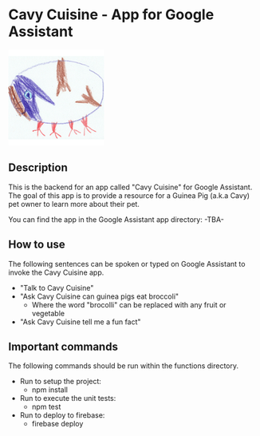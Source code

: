 # Cavy Cuisine - App for Google Assistant

![Amazing Guinea Pig Logo](https://raw.githubusercontent.com/BattleBas/cavycuisine/master/logo/small_square_logo.png "Amazing Guinea Pig Logo")

## Description

This is the backend for an app called "Cavy Cuisine" for Google Assistant. The goal of this app is to provide a resource for a Guinea Pig (a.k.a Cavy) pet owner to learn more about their pet.

You can find the app in the Google Assistant app directory: -TBA-

## How to use

The following sentences can be spoken or typed on Google Assistant to invoke the Cavy Cuisine app.

* "Talk to Cavy Cuisine"
* "Ask Cavy Cuisine can guinea pigs eat broccoli"
  * Where the word "brocolli" can be replaced with any fruit or vegetable
* "Ask Cavy Cuisine tell me a fun fact"

## Important commands

The following commands should be run within the functions directory.

* Run to setup the project:
  * npm install
* Run to execute the unit tests:
  * npm test
* Run to deploy to firebase:
  * firebase deploy

